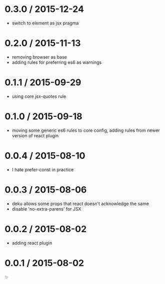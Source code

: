 
0.3.0 / 2015-12-24
==================

  * switch to element as jsx pragma

0.2.0 / 2015-11-13
==================

  * removing browser as base
  * adding rules for preferring es6 as warnings

0.1.1 / 2015-09-29
==================

  * using core jsx-quotes rule

0.1.0 / 2015-09-18
==================

  * moving some generic es6 rules to core config, adding rules from newer version of react plugin

0.0.4 / 2015-08-10
==================

  * I hate prefer-const in practice

0.0.3 / 2015-08-06
==================

  * deku allows some props that react doesn't acknowledge the same
  * disable 'no-extra-parens' for JSX

0.0.2 / 2015-08-02
==================

  * adding react plugin

0.0.1 / 2015-08-02
==================

:sparkles:
